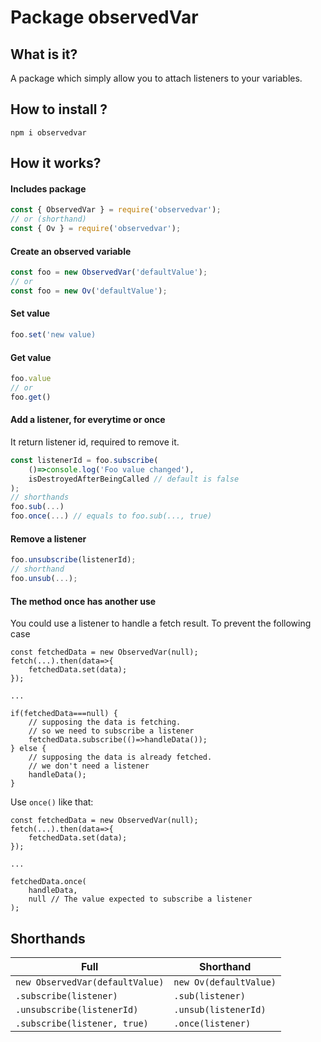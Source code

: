 # Package observedVar

## What is it?
A package which simply allow you to attach listeners to your variables.

## How to install ?
```
npm i observedvar
```

## How it works?

#### Includes package 
```js
const { ObservedVar } = require('observedvar');
// or (shorthand)
const { Ov } = require('observedvar');
```

#### Create an observed variable
```js
const foo = new ObservedVar('defaultValue');
// or 
const foo = new Ov('defaultValue');
```

#### Set value 
```js
foo.set('new value)
```

#### Get value
```js
foo.value
// or 
foo.get()
```

#### Add a listener, for everytime or once
It return listener id, required to remove it.
```js
const listenerId = foo.subscribe(
    ()=>console.log('Foo value changed'),
    isDestroyedAfterBeingCalled // default is false
);
// shorthands
foo.sub(...)
foo.once(...) // equals to foo.sub(..., true)
```

#### Remove a listener
```js
foo.unsubscribe(listenerId);
// shorthand
foo.unsub(...);
```



#### The method once has another use  
You could use a listener to handle a fetch result.
To prevent the following case
```
const fetchedData = new ObservedVar(null);
fetch(...).then(data=>{
    fetchedData.set(data);
});

...

if(fetchedData===null) {
    // supposing the data is fetching.
    // so we need to subscribe a listener
    fetchedData.subscribe(()=>handleData());
} else {
    // supposing the data is already fetched.
    // we don't need a listener
    handleData();
}
```
Use `once()` like that:
```
const fetchedData = new ObservedVar(null);
fetch(...).then(data=>{
    fetchedData.set(data);
});

...

fetchedData.once(
    handleData,
    null // The value expected to subscribe a listener
);

```

## Shorthands
|Full|Shorthand|
|---|---|
|`new ObservedVar(defaultValue)`|`new Ov(defaultValue)`|
|`.subscribe(listener)`|`.sub(listener)`|
|`.unsubscribe(listenerId)`|`.unsub(listenerId)`|
|`.subscribe(listener, true)`|`.once(listener)`|